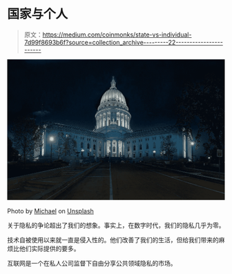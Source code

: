 # 国家与个人

> 原文：<https://medium.com/coinmonks/state-vs-individual-7d99f8693b6f?source=collection_archive---------22----------------------->

![](img/56d1b4d859be3176b2034593afd9b362.png)

Photo by [Michael](https://unsplash.com/@michael75?utm_source=medium&utm_medium=referral) on [Unsplash](https://unsplash.com?utm_source=medium&utm_medium=referral)

关于隐私的争论超出了我们的想象。事实上，在数字时代，我们的隐私几乎为零。

技术自被使用以来就一直是侵入性的。他们改善了我们的生活，但给我们带来的麻烦比他们实际提供的要多。

互联网是一个在私人公司监督下自由分享公共领域隐私的市场。